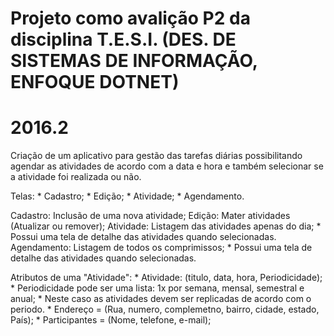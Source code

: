 # Projeto como avalição P2 da disciplina T.E.S.I. (DES. DE SISTEMAS DE INFORMAÇÃO, ENFOQUE DOTNET)
# 2016.2

Criação de um aplicativo para gestão das tarefas diárias possibilitando agendar as atividades de acordo com a data e hora e também selecionar se a atividade foi realizada ou não.

Telas:
    * Cadastro;
    * Edição;
    * Atividade;
    * Agendamento.

Cadastro: Inclusão de uma nova atividade;
Edição: Mater atividades (Atualizar ou remover);
Atividade: Listagem das atividades apenas do dia;
    * Possui uma tela de detalhe das atividades quando selecionadas.
Agendamento: Listagem de todos os comprimissos;
    * Possui uma tela de detalhe das atividades quando selecionadas.

Atributos de uma "Atividade":
    * Atividade: (titulo, data, hora, Periodicidade);
        * Periodicidade pode ser uma lista: 1x por semana, mensal, semestral e anual;
        * Neste caso as atividades devem ser replicadas de acordo com o periodo.
    * Endereço = (Rua, numero, complemetno, bairro, cidade, estado, País);
    * Participantes = (Nome, telefone, e-mail);
